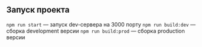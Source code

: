## Запуск проекта

`npm run start` — запуск dev-сервера на 3000 порту
`npm run build:dev` — сборка development версии
`npm run build:prod` — сборка production версии

